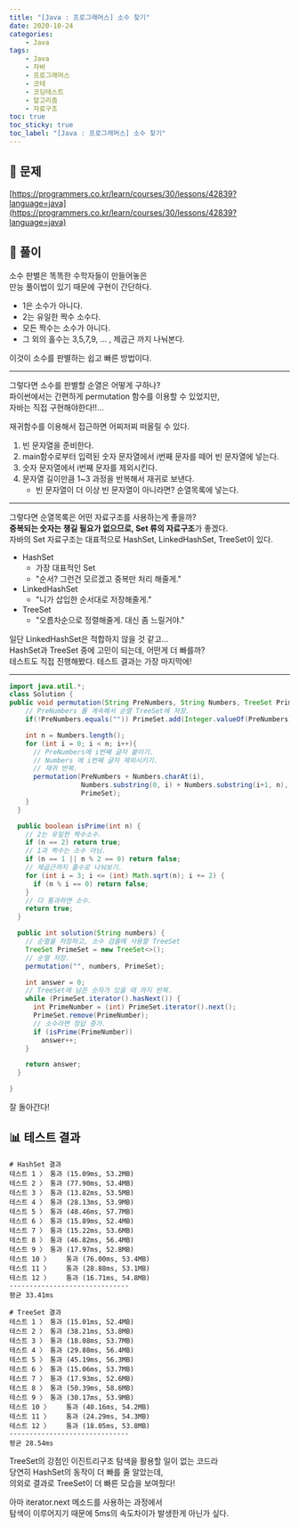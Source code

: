 ```yaml
---
title: "[Java : 프로그래머스] 소수 찾기"
date: 2020-10-24
categories:
    - Java
tags:
    - Java
    - 자바
    - 프로그래머스
    - 코테
    - 코딩테스트
    - 알고리즘
    - 자료구조
toc: true
toc_sticky: true
toc_label: "[Java : 프로그래머스] 소수 찾기"
---
```

## 📝 문제
[https://programmers.co.kr/learn/courses/30/lessons/42839?language=java](https://programmers.co.kr/learn/courses/30/lessons/42839?language=java)

## 🎯 풀이
소수 판별은 똑똑한 수학자들이 만들어놓은  
만능 풀이법이 있기 때문에 구현이 간단하다.  

- 1은 소수가 아니다.
- 2는 유일한 짝수 소수다.
- 모든 짝수는 소수가 아니다.
- 그 외의 홀수는 3,5,7,9, ... , 제곱근 까지 나눠본다.

이것이 소수를 판별하는 쉽고 빠른 방법이다.  

---

그렇다면 소수를 판별할 순열은 어떻게 구하나?  
파이썬에서는 간편하게 permutation 함수를 이용할 수 있었지만,  
자바는 직접 구현해야한다!!...  
  
재귀함수를 이용해서 접근하면 어찌저찌 떠올릴 수 있다.  

1. 빈 문자열을 준비한다.
2. main함수로부터 입력된 숫자 문자열에서 i번째 문자를 떼어 빈 문자열에 넣는다.
3. 숫자 문자열에서 i번째 문자를 제외시킨다.
4. 문자열 길이만큼 1~3 과정을 반복해서 재귀로 보낸다.
    - 빈 문자열이 더 이상 빈 문자열이 아니라면? 순열목록에 넣는다.

---

그렇다면 순열목록은 어떤 자료구조를 사용하는게 좋을까?  
**중복되는 숫자는 챙길 필요가 없으므로, Set 류의 자료구조**가 좋겠다.  
자바의 Set 자료구조는 대표적으로 HashSet, LinkedHashSet, TreeSet이 있다.  
  
- HashSet
    - 가장 대표적인 Set
    - "순서? 그런건 모르겠고 중복만 처리 해줄게."
- LinkedHashSet
    - "니가 삽입한 순서대로 저장해줄게."
- TreeSet
    - "오름차순으로 정렬해줄게. 대신 좀 느릴거야."

일단 LinkedHashSet은 적합하지 않을 것 같고...  
HashSet과 TreeSet 중에 고민이 되는데, 어떤게 더 빠를까?  
테스트도 직접 진행해봤다. 테스트 결과는 가장 마지막에!

---

```java
import java.util.*;
class Solution {
public void permutation(String PreNumbers, String Numbers, TreeSet PrimeSet) {
    // PreNumbers 를 계속해서 순열 TreeSet에 저장.
    if(!PreNumbers.equals("")) PrimeSet.add(Integer.valueOf(PreNumbers));

    int n = Numbers.length();
    for (int i = 0; i < n; i++){
      // PreNumbers에 i번째 글자 붙이기.
      // Numbers 에 i번째 글자 제외시키기.
      // 재귀 반복.
      permutation(PreNumbers + Numbers.charAt(i),
                  Numbers.substring(0, i) + Numbers.substring(i+1, n),
                  PrimeSet);
    }
  }

  public boolean isPrime(int n) {
    // 2는 유일한 짝수소수.
    if (n == 2) return true;
    // 1과 짝수는 소수 아님.
    if (n == 1 || n % 2 == 0) return false;
    // 제곱근까지 홀수로 나눠보기.
    for (int i = 3; i <= (int) Math.sqrt(n); i += 2) {
      if (n % i == 0) return false;
    }
    // 다 통과하면 소수.
    return true;
  }

  public int solution(String numbers) {
    // 순열을 저장하고, 소수 검출에 사용할 TreeSet
    TreeSet PrimeSet = new TreeSet<>();
    // 순열 저장.
    permutation("", numbers, PrimeSet);

    int answer = 0;
    // TreeSet에 남은 숫자가 있을 때 까지 반복.
    while (PrimeSet.iterator().hasNext()) {
      int PrimeNumber = (int) PrimeSet.iterator().next();
      PrimeSet.remove(PrimeNumber);
      // 소수라면 정답 증가.
      if (isPrime(PrimeNumber)) 
        answer++;
    }

    return answer;
  }

}
```

잘 돌아간다!

## 📊 테스트 결과
```
# HashSet 결과
테스트 1 〉	통과 (15.09ms, 53.2MB)
테스트 2 〉	통과 (77.90ms, 53.4MB)
테스트 3 〉	통과 (13.82ms, 53.5MB)
테스트 4 〉	통과 (28.13ms, 53.9MB)
테스트 5 〉	통과 (48.46ms, 57.7MB)
테스트 6 〉	통과 (15.89ms, 52.4MB)
테스트 7 〉	통과 (15.22ms, 53.6MB)
테스트 8 〉	통과 (46.82ms, 56.4MB)
테스트 9 〉	통과 (17.97ms, 52.8MB)
테스트 10 〉	통과 (76.00ms, 53.4MB)
테스트 11 〉	통과 (28.88ms, 53.1MB)
테스트 12 〉	통과 (16.71ms, 54.8MB)
------------------------------
평균 33.41ms

# TreeSet 결과
테스트 1 〉	통과 (15.01ms, 52.4MB)
테스트 2 〉	통과 (38.21ms, 53.8MB)
테스트 3 〉	통과 (18.08ms, 53.7MB)
테스트 4 〉	통과 (29.88ms, 56.4MB)
테스트 5 〉	통과 (45.19ms, 56.3MB)
테스트 6 〉	통과 (15.06ms, 53.7MB)
테스트 7 〉	통과 (17.93ms, 52.6MB)
테스트 8 〉	통과 (50.39ms, 58.6MB)
테스트 9 〉	통과 (30.17ms, 53.9MB)
테스트 10 〉	통과 (40.16ms, 54.2MB)
테스트 11 〉	통과 (24.29ms, 54.3MB)
테스트 12 〉	통과 (18.05ms, 53.8MB)
------------------------------
평균 28.54ms
```
TreeSet의 강점인 이진트리구조 탐색을 활용할 일이 없는 코드라  
당연히 HashSet의 동작이 더 빠를 줄 알았는데,  
의외로 결과로 TreeSet이 더 빠른 모습을 보여줬다!  
  
아마 iterator.next 메소드를 사용하는 과정에서  
탐색이 이루어지기 때문에 5ms의 속도차이가 발생한게 아닌가 싶다.  
  
